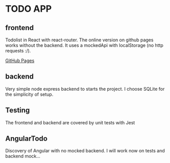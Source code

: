 # TODO APP

## frontend

Todolist in React with react-router.
The online version on github pages works without the backend. It uses a mockedApi with localStorage (no http requests :/).

[GitHub Pages](https://huhmiel-games.github.io/todolist/)

## backend

Very simple node express backend to starts the project. I choose SQLite for the simplicity of setup.

## Testing

The frontend and backend are covered by unit tests with Jest

## AngularTodo

Discovery of Angular with no mocked backend. I will work now on tests and backend mock...